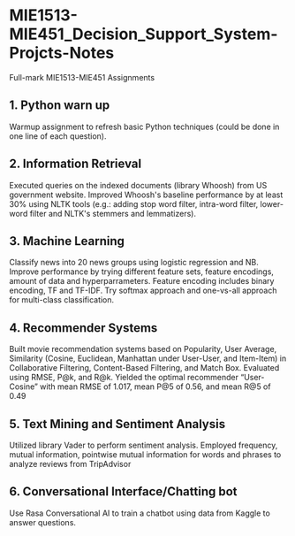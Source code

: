 # MIE1513-MIE451_Decision_Support_System-Projcts-Notes
Full-mark MIE1513-MIE451 Assignments

## 1. Python warn up<br/>
Warmup assignment to refresh basic Python techniques (could be done in one line of each question).

## 2. Information Retrieval<br/>
Executed queries on the indexed documents (library Whoosh) from US government website. Improved Whoosh's baseline performance by at least 30% using NLTK tools (e.g.: adding stop word filter, intra-word filter, lower-word filter and NLTK's stemmers and lemmatizers).

## 3. Machine Learning<br/>
Classify news into 20 news groups using logistic regression and NB. Improve performance by trying different feature sets, feature encodings, amount of data and hyperparrameters. Feature encoding includes binary encoding, TF and TF-IDF. Try softmax approach and one-vs-all approach for multi-class classification.

## 4. Recommender Systems<br/>
Built movie recommendation systems based on Popularity, User Average, Similarity (Cosine, Euclidean, Manhattan under User-User, and Item-Item) in Collaborative Filtering, Content-Based Filtering, and Match Box. Evaluated using RMSE, P@k, and R@k. Yielded the optimal recommender “User-Cosine” with mean RMSE of 1.017, mean P@5 of 0.56, and mean R@5 of 0.49
	
## 5. Text Mining and Sentiment Analysis<br/>
Utilized library Vader to perform sentiment analysis. Employed frequency, mutual information, pointwise mutual information for words and phrases to analyze reviews from TripAdvisor

## 6. Conversational Interface/Chatting bot<br/>
Use Rasa Conversational AI to train a chatbot using data from Kaggle to answer questions.
